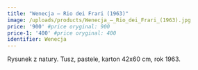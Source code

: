 ```yaml
---
title: "Wenecja – Rio dei Frari (1963)"
image: /uploads/products/Wenecja_–_Rio_dei_Frari_(1963).jpg
price: '900' #price oryginal: 900
price-1: '400' #price oryginal: 400
identifier: Wenecja
---
```


Rysunek z natury. Tusz, pastele, karton 42x60 cm, rok 1963.
